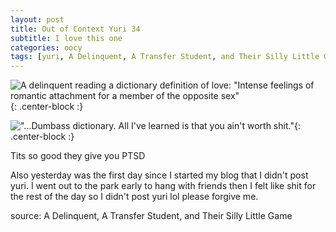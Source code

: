 ```yaml
---
layout: post
title: Out of Context Yuri 34
subtitle: I love this one
categories: oocy
tags: [yuri, A Delinquent, A Transfer Student, and Their Silly Little Game]
---
```




![A delinquent reading a dictionary definition of love: "Intense feelings of romantic attachment for a member of the opposite sex"](https://imgur.com/a4IYZ4c.png){: .center-block :}

!["...Dumbass dictionary. All I've learned is that you ain't worth shit."](https://imgur.com/FC5v71Y.png){: .center-block :}

Tits so good they give you PTSD

Also yesterday was the first day since I started my blog that I didn't post yuri. I went out to the park early to hang with friends then I felt like shit for the rest of the day so I didn't post yuri lol please forgive me.

source: A Delinquent, A Transfer Student, and Their Silly Little Game